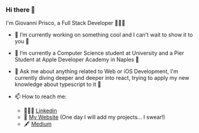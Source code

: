 ### Hi there 👋

I'm Giovanni Prisco, a Full Stack Developer 👨🏻‍💻

- 🔭 I’m currently working on something cool and I can't wait to show it to you 🤩

- 🌱 I’m currently a Computer Science student at University and a Pier Student at Apple Developer Academy in Naples 🍎

- 💬 Ask me about anything related to Web or iOS Development, I'm currently diving deeper and deeper into react, trying to apply my new knowledge about typescript to it 🚀

- 📫 How to reach me: 
  - 👨🏻‍💻 [Linkedin](https://www.linkedin.com/in/priscogiovanni/)
  - 🚀 [My Website](https://gprisco.github.io/portfolio/#/) (One day I will add my projects... I swear!)
  - 🖋 [Medium](https://medium.com/@gprisco01)
